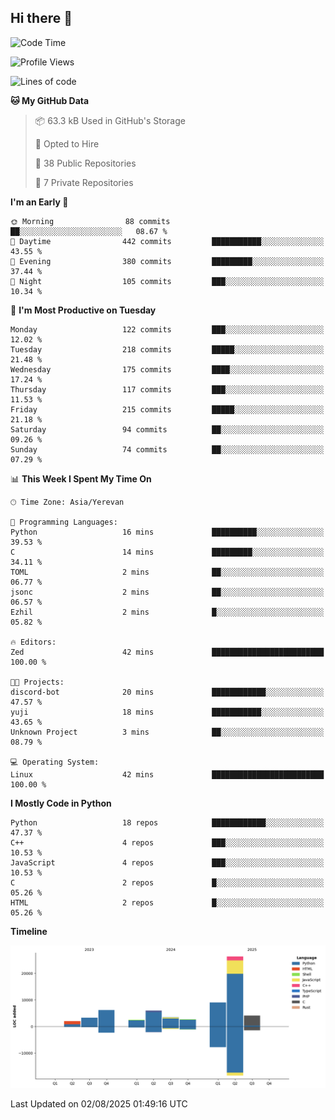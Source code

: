 ## Hi there 👋

<!--START_SECTION:waka-->
![Code Time](http://img.shields.io/badge/Code%20Time-1%2C374%20hrs%2051%20mins-blue)

![Profile Views](http://img.shields.io/badge/Profile%20Views-0-blue)

![Lines of code](https://img.shields.io/badge/From%20Hello%20World%20I%27ve%20Written-65.5%20thousand%20lines%20of%20code-blue)

**🐱 My GitHub Data** 

> 📦 63.3 kB Used in GitHub's Storage 
 > 
> 💼 Opted to Hire
 > 
> 📜 38 Public Repositories 
 > 
> 🔑 7 Private Repositories 
 > 
**I'm an Early 🐤** 

```text
🌞 Morning                88 commits          ██░░░░░░░░░░░░░░░░░░░░░░░   08.67 % 
🌆 Daytime                442 commits         ███████████░░░░░░░░░░░░░░   43.55 % 
🌃 Evening                380 commits         █████████░░░░░░░░░░░░░░░░   37.44 % 
🌙 Night                  105 commits         ███░░░░░░░░░░░░░░░░░░░░░░   10.34 % 
```
📅 **I'm Most Productive on Tuesday** 

```text
Monday                   122 commits         ███░░░░░░░░░░░░░░░░░░░░░░   12.02 % 
Tuesday                  218 commits         █████░░░░░░░░░░░░░░░░░░░░   21.48 % 
Wednesday                175 commits         ████░░░░░░░░░░░░░░░░░░░░░   17.24 % 
Thursday                 117 commits         ███░░░░░░░░░░░░░░░░░░░░░░   11.53 % 
Friday                   215 commits         █████░░░░░░░░░░░░░░░░░░░░   21.18 % 
Saturday                 94 commits          ██░░░░░░░░░░░░░░░░░░░░░░░   09.26 % 
Sunday                   74 commits          ██░░░░░░░░░░░░░░░░░░░░░░░   07.29 % 
```


📊 **This Week I Spent My Time On** 

```text
🕑︎ Time Zone: Asia/Yerevan

💬 Programming Languages: 
Python                   16 mins             ██████████░░░░░░░░░░░░░░░   39.53 % 
C                        14 mins             █████████░░░░░░░░░░░░░░░░   34.11 % 
TOML                     2 mins              ██░░░░░░░░░░░░░░░░░░░░░░░   06.77 % 
jsonc                    2 mins              ██░░░░░░░░░░░░░░░░░░░░░░░   06.57 % 
Ezhil                    2 mins              █░░░░░░░░░░░░░░░░░░░░░░░░   05.82 % 

🔥 Editors: 
Zed                      42 mins             █████████████████████████   100.00 % 

🐱‍💻 Projects: 
discord-bot              20 mins             ████████████░░░░░░░░░░░░░   47.57 % 
yuji                     18 mins             ███████████░░░░░░░░░░░░░░   43.65 % 
Unknown Project          3 mins              ██░░░░░░░░░░░░░░░░░░░░░░░   08.79 % 

💻 Operating System: 
Linux                    42 mins             █████████████████████████   100.00 % 
```

**I Mostly Code in Python** 

```text
Python                   18 repos            ████████████░░░░░░░░░░░░░   47.37 % 
C++                      4 repos             ███░░░░░░░░░░░░░░░░░░░░░░   10.53 % 
JavaScript               4 repos             ███░░░░░░░░░░░░░░░░░░░░░░   10.53 % 
C                        2 repos             █░░░░░░░░░░░░░░░░░░░░░░░░   05.26 % 
HTML                     2 repos             █░░░░░░░░░░░░░░░░░░░░░░░░   05.26 % 
```



**Timeline**

![Lines of Code chart](https://raw.githubusercontent.com/0xM4LL0C/0xM4LL0C/main/assets/bar_graph.png)


 Last Updated on 02/08/2025 01:49:16 UTC
<!--END_SECTION:waka-->
